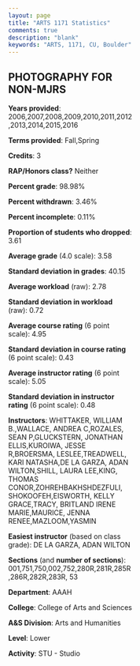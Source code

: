 ```yaml
---
layout: page
title: "ARTS 1171 Statistics"
comments: true
description: "blank"
keywords: "ARTS, 1171, CU, Boulder"
--- 
```

<head>
<script src="https://ajax.googleapis.com/ajax/libs/jquery/2.1.3/jquery.min.js"></script>
<script src="https://dl.dropboxusercontent.com/s/pc42nxpaw1ea4o9/highcharts.js?dl=0"></script>
<!-- <script src="../assets/js/highcharts.js"></script> -->
<style type="text/css">@font-face {
	font-family: "Bebas Neue";
	src: url(https://www.filehosting.org/file/details/544349/BebasNeue%20Regular.otf) format("opentype");
	}
	h1.Bebas { 
		font-family: "Bebas Neue", Verdana, Tahoma;
	}
</style>
</head>
<body>
	<div id="container" style="float: right; width: 45%; height: 88%; margin-left: 2.5%; margin-right: 2.5%;"></div>
	<script language="JavaScript">
		$(document).ready(function() {
		var chart = {type: 'column'};
		var title = {text: 'Grade Distribution'};
		var xAxis = {categories: ['A','B','C','D','F'],crosshair: true};
		var yAxis = {min: 0,title: {text: 'Percentage'}};
		var tooltip = {headerFormat: '<center><b><span style="font-size:20px">{point.key}</span></b></center>',
		               pointFormat: '<td style="padding:0"><b>{point.y:.1f}%</b></td>',
		               footerFormat: '</table>',shared: true,useHTML: true};
		var plotOptions = {column: {pointPadding: 0.0,borderWidth: 0}};  
		var credits = {enabled: false};var series= [{name: 'Percent',data: [73.53,18.8,3.56,1.67,2.22,]}];
		var json = {};
		json.chart = chart;
		json.title = title;
		json.tooltip = tooltip;
		json.xAxis = xAxis;
		json.yAxis = yAxis;  
		json.series = series;
		json.plotOptions = plotOptions;  
		json.credits = credits;
		$('#container').highcharts(json);
	});
	</script>
</body>
			   
## PHOTOGRAPHY FOR NON-MJRS

**Years provided**: 2006,2007,2008,2009,2010,2011,2012,2013,2014,2015,2016

**Terms provided**: Fall,Spring

**Credits**: 3

**RAP/Honors class?** Neither

**Percent grade**: 98.98%

**Percent withdrawn**: 3.46%

**Percent incomplete**: 0.11%

**Proportion of students who dropped**: 3.61

**Average grade** (4.0 scale): 3.58

**Standard deviation in grades**: 40.15

**Average workload** (raw): 2.78

**Standard deviation in workload** (raw): 0.72

**Average course rating** (6 point scale): 4.95

**Standard deviation in course rating** (6 point scale): 0.43

**Average instructor rating** (6 point scale): 5.05

**Standard deviation in instructor rating** (6 point scale): 0.48

**Instructors**: WHITTAKER, WILLIAM B.,WALLACE, ANDREA C,ROZALES, SEAN P,GLUCKSTERN, JONATHAN ELLIS,KUROIWA, JESSE R,BROERSMA, LESLEE,TREADWELL, KARI NATASHA,DE LA GARZA, ADAN WILTON,SHILL, LAURA LEE,KING, THOMAS CONOR,ZOHREHBAKHSHDEZFULI, SHOKOOFEH,EISWORTH, KELLY GRACE,TRACY, BRITLAND IRENE MARIE,MAURICE, JENNA RENEE,MAZLOOM,YASMIN

**Easiest instructor** (based on class grade): DE LA GARZA, ADAN WILTON

**Sections** (and **number of sections**): 001,751,750,002,752,280R,281R,285R,286R,282R,283R, 53

**Department**: AAAH

**College**: College of Arts and Sciences

**A&S Division**: Arts and Humanities

**Level**: Lower

**Activity**: STU - Studio